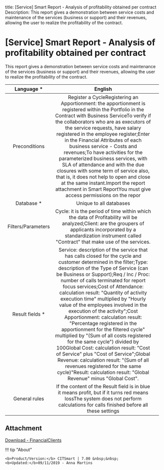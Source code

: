title:  [Service] Smart Report - Analysis of profitability obtained per contract
Description: This report gives a demonstration between service costs and maintenance of the services (business or support) and their revenues, allowing the user to realize the profitability of the contract. 
# [Service] Smart Report - Analysis of profitability obtained per contract

This report gives a demonstration between service costs and maintenance of the services (business or support) and their revenues, allowing the user to realize the profitability of the contract.


|     Language *     |                                                                                                                                                                                                                                                                                                                                                                                                                              English                                                                                                                                                                                                                                                                                                                                                                                                                             |   |
|:------------------:|:----------------------------------------------------------------------------------------------------------------------------------------------------------------------------------------------------------------------------------------------------------------------------------------------------------------------------------------------------------------------------------------------------------------------------------------------------------------------------------------------------------------------------------------------------------------------------------------------------------------------------------------------------------------------------------------------------------------------------------------------------------------------------------------------------------------------------------------------------------------:|:-:|
|    Preconditions   |                                                                                                    Register a CycleRegistering an Apportionment: the apportionment is registered within the Portfolio in the Contract with Business ServiceTo verify if the collaborators who are as executors of the service requests, have salary registered in the employee register;Enter in the Financial Attributes of each business service - Costs and revenues;To have activities for the parameterized business services, with SLA of attendance and with the due closures with some term of service also, that is, it does not help to open and close at the same instant.Import the report attachment in Smart ReportYou must give access permissions on the repor                                                                                                   |   |
|     Database *     |                                                                                                                                                                                                                                                                                                                                                                                                                      Unique to all databases                                                                                                                                                                                                                                                                                                                                                                                                                     |   |
| Filters/Parameters |                                                                                                                                                                                                                                                                                                                   Cycle: it is the period of time within which the data of Profitability will be analyzed;Client: are the groupers of applicants incorporated by a standardization instrument called "Contract" that make use of the services.                                                                                                                                                                                                                                                                                                                   |   |
|   Result fields *  | Service: description of the service that has calls closed for the cycle and customer determined in the filter;Type: description of the Type of Service (can be Business or Support);Req / Inc / Proc: number of calls terminated for report focus services;Cost of Attendance: calculation result: "Quantity of activity execution time" multiplied by "Hourly value of the employees involved in the execution of the activity";Cost Apportionment: calculation result: "Percentage registered in the apportionment for the filtered cycle" multiplied by "(Sum of all costs registered for the same cycle") divided by 100Global Cost: calculation result: "Cost of Service" plus "Cost of Service";Global Revenue: calculation result: "(Sum of all revenues registered for the same cycle)"Result: calculation result: "Global Revenue" minus "Global Cost". |   |
|    General rules   |                                                                                                                                                                                                                                                                                                                                        If the content of the Result field is in blue it means profit, but if it turns red means lossThe system does not perform calculations for calls finished before all these settings                                                                                                                                                                                                                                                                                                                                        |   |




Attachment
--------

[Download - FinancialClients][1]


!!! tip "About"

    <b>Product/Version:</b> CITSmart | 7.00 &nbsp;&nbsp;
    <b>Updated:</b>09/11/2019 - Anna Martins

[1]:![Relatório](images/FinancialClient.citreport)
